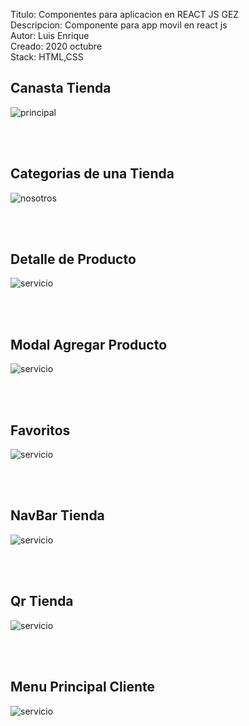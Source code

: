 Titulo: Componentes para aplicacion en REACT JS GEZ
<br/>
Descripcion: Componente para app movil en react js
<br/>
Autor: Luis Enrique
<br/>
Creado: 2020 octubre
<br/>
Stack: HTML,CSS

## Canasta Tienda

![principal](https://media.discordapp.net/attachments/784925532973695018/800204556805865492/unknown.png)

<br/>
<br/>

## Categorias de una Tienda

![nosotros](https://media.discordapp.net/attachments/784925532973695018/800204740260659220/unknown.png)

<br/>
<br/>

## Detalle de Producto

![servicio](https://media.discordapp.net/attachments/784925532973695018/800204868765745222/unknown.png)

<br/>
<br/>

## Modal Agregar Producto

![servicio](https://media.discordapp.net/attachments/784925532973695018/800205077649948702/unknown.png)

<br/>
<br/>

## Favoritos

![servicio](https://media.discordapp.net/attachments/784925532973695018/800205300719419502/unknown.png)

<br/>
<br/>

## NavBar Tienda

![servicio](https://media.discordapp.net/attachments/784925532973695018/800205460955332618/unknown.png)

<br/>
<br/>

## Qr Tienda

![servicio](https://media.discordapp.net/attachments/784925532973695018/800205593985417226/unknown.png)

<br/>
<br/>

## Menu Principal Cliente

![servicio](https://media.discordapp.net/attachments/784925532973695018/800205771198693406/unknown.png)
